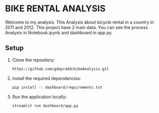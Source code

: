 # BIKE RENTAL ANALYSIS
Welcome to my analysis. This Analysis about bicycle rental in a country in 2011 and 2012. This project have 2 main data. 
You can see the process Analysis in Notebook.ipynb and dashboard in app.py.

## Setup

1. Clone the repository:
    ```bash
    https://github.com/gdepradd/bikeAnalysis.git
    ```

2. Install the required dependencies:
    ```bash
    pip install -r dashboard/requirements.txt
    ```

3. Run the application locally:
    ```bash
    streamlit run dashboard/app.py
    ```
